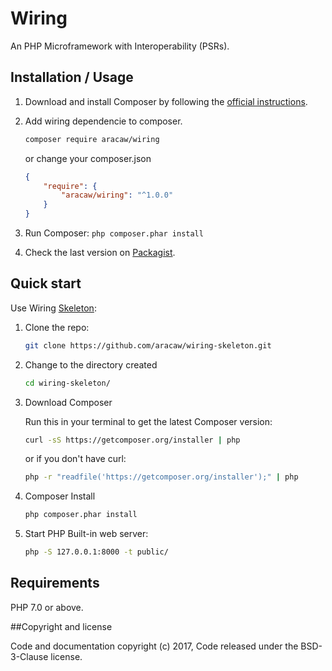 # Wiring

An PHP Microframework with Interoperability (PSRs).

## Installation / Usage

1. Download and install Composer by following the [official instructions](https://getcomposer.org/download/).
2. Add wiring dependencie to composer.
    ```bash
    composer require aracaw/wiring
    ```
    or change your composer.json
    ```json
    {
        "require": {
            "aracaw/wiring": "^1.0.0"
        }
    }
    ```

3. Run Composer: `php composer.phar install`
4. Check the last version on [Packagist](https://packagist.org/packages/aracaw/wiring).

## Quick start

Use Wiring [Skeleton](https://github.com/aracaw/wiring-skeleton.git):

1. Clone the repo:

    ```bash
    git clone https://github.com/aracaw/wiring-skeleton.git
    ```

2. Change to the directory created

    ```bash
    cd wiring-skeleton/
    ```

3. Download Composer

    Run this in your terminal to get the latest Composer version:

    ```bash
    curl -sS https://getcomposer.org/installer | php
    ```

    or if you don't have curl:

    ```bash
    php -r "readfile('https://getcomposer.org/installer');" | php
    ```

4. Composer Install

    ```bash
    php composer.phar install
    ```

5. Start PHP Built-in web server:

    ```bash
    php -S 127.0.0.1:8000 -t public/
    ```

Requirements
------------

PHP 7.0 or above.

##Copyright and license

Code and documentation copyright (c) 2017, Code released under the BSD-3-Clause license.
